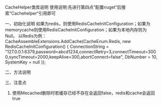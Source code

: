 CacheHelper类库说明
使用说明:先进行第四点”配置nuget“后搜索”Cachehelper“引用即可

一、初始化说明
如果为redis，则使用RedisCacheInitConfiguration；如果为memorycache则使用RedisCacheInitConfiguration；如果为本地内存则为Null。
以Redis为例：
            CacheAssembleExtensions.AddCache(CacheEnum.Redis, new RedisCacheInitConfiguration()
            {
                ConnectionString = "127.0.0.1:6379,password=abcd1234,connectRetry=3,connectTimeout=3000,syncTimeout=2000,keepAlive=300,abortConnect=false",
                DbNumber = 10,
                SystemKey = null
            });




二、方法说明

 
三、注意点
1.  使用Mecached删除时若缓存已经不存在会返回false，redis和cache会返回true